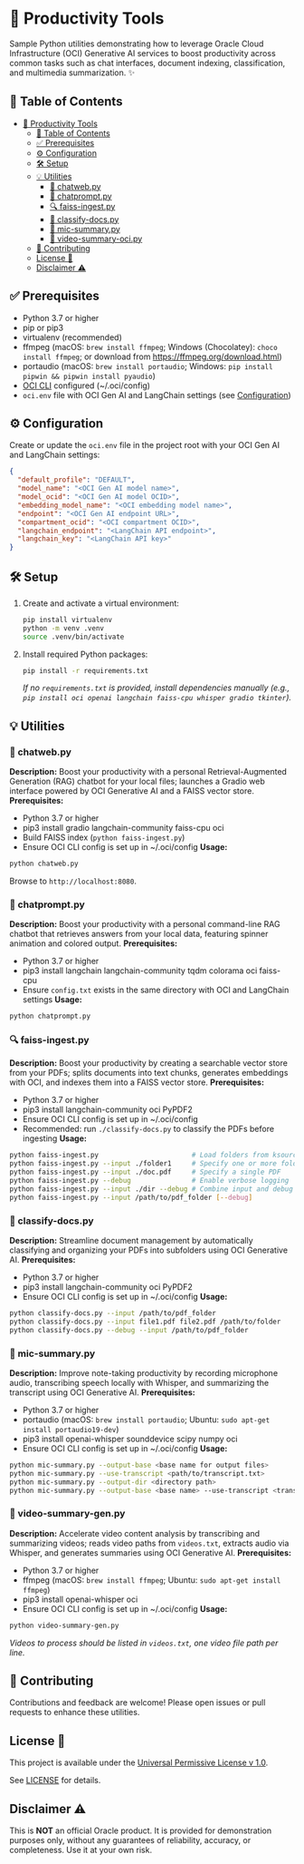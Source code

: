 # 🚀 Productivity Tools

Sample Python utilities demonstrating how to leverage Oracle Cloud Infrastructure (OCI) Generative AI services to boost productivity across common tasks such as chat interfaces, document indexing, classification, and multimedia summarization. ✨

## 📑 Table of Contents

- [🚀 Productivity Tools](#-productivity-tools)
  - [📑 Table of Contents](#-table-of-contents)
  - [✅ Prerequisites](#-prerequisites)
  - [⚙️ Configuration](#️-configuration)
  - [🛠️ Setup](#️-setup)
  - [💡 Utilities](#-utilities)
    - [💬 chatweb.py](#-chatwebpy)
    - [💬 chatprompt.py](#-chatpromptpy)
    - [🔍 faiss-ingest.py](#-faiss-ingestpy)
    - [📂 classify-docs.py](#-classify-docs.py)
    - [🎤 mic-summary.py](#-mic-summarypy)
    - [🎥 video-summary-oci.py](#-video-summary-ocipy)
  - [🤝 Contributing](#-contributing)
  - [License 📜](#license-)
  - [Disclaimer ⚠️](#disclaimer-️)

## ✅ Prerequisites

- Python 3.7 or higher
- pip or pip3
- virtualenv (recommended)
- ffmpeg (macOS: `brew install ffmpeg`; Windows (Chocolatey): `choco install ffmpeg`; or download from https://ffmpeg.org/download.html)
- portaudio (macOS: `brew install portaudio`; Windows: `pip install pipwin && pipwin install pyaudio`)
- [OCI CLI](https://docs.oracle.com/en-us/iaas/Content/API/SDKDocs/cliinstall.htm) configured (~/.oci/config)
- `oci.env` file with OCI Gen AI and LangChain settings (see [Configuration](#configuration))

## ⚙️ Configuration

Create or update the `oci.env` file in the project root with your OCI Gen AI and LangChain settings:

```json
{
  "default_profile": "DEFAULT",
  "model_name": "<OCI Gen AI model name>",
  "model_ocid": "<OCI Gen AI model OCID>",
  "embedding_model_name": "<OCI embedding model name>",
  "endpoint": "<OCI Gen AI endpoint URL>",
  "compartment_ocid": "<OCI compartment OCID>",
  "langchain_endpoint": "<LangChain API endpoint>",
  "langchain_key": "<LangChain API key>"
}
```

## 🛠️ Setup

1. Create and activate a virtual environment:

   ```bash
   pip install virtualenv
   python -m venv .venv
   source .venv/bin/activate
   ```

2. Install required Python packages:

   ```bash
   pip install -r requirements.txt
   ```

   _If no `requirements.txt` is provided, install dependencies manually (e.g., `pip install oci openai langchain faiss-cpu whisper gradio tkinter`)._

## 💡 Utilities

### 💬 chatweb.py
**Description:** Boost your productivity with a personal Retrieval-Augmented Generation (RAG) chatbot for your local files; launches a Gradio web interface powered by OCI Generative AI and a FAISS vector store.
**Prerequisites:**
- Python 3.7 or higher
- pip3 install gradio langchain-community faiss-cpu oci
- Build FAISS index (`python faiss-ingest.py`)
- Ensure OCI CLI config is set up in ~/.oci/config
**Usage:**
```bash
python chatweb.py
```
Browse to `http://localhost:8080`.

### 💬 chatprompt.py
**Description:** Boost your productivity with a personal command-line RAG chatbot that retrieves answers from your local data, featuring spinner animation and colored output.
**Prerequisites:**
- Python 3.7 or higher
- pip3 install langchain langchain-community tqdm colorama oci faiss-cpu
- Ensure `config.txt` exists in the same directory with OCI and LangChain settings
**Usage:**
```bash
python chatprompt.py
```

### 🔍 faiss-ingest.py
**Description:** Boost your productivity by creating a searchable vector store from your PDFs; splits documents into text chunks, generates embeddings with OCI, and indexes them into a FAISS vector store.
**Prerequisites:**
- Python 3.7 or higher
- pip3 install langchain-community oci PyPDF2
- Ensure OCI CLI config is set up in ~/.oci/config
- Recommended: run `./classify-docs.py` to classify the PDFs before ingesting
**Usage:**
```bash
python faiss-ingest.py                       # Load folders from ksources.txt
python faiss-ingest.py --input ./folder1     # Specify one or more folders or files
python faiss-ingest.py --input ./doc.pdf     # Specify a single PDF
python faiss-ingest.py --debug               # Enable verbose logging
python faiss-ingest.py --input ./dir --debug # Combine input and debug options
python faiss-ingest.py --input /path/to/pdf_folder [--debug]
```

### 📂 classify-docs.py
**Description:** Streamline document management by automatically classifying and organizing your PDFs into subfolders using OCI Generative AI.
**Prerequisites:**
- Python 3.7 or higher
- pip3 install langchain-community oci PyPDF2
- Ensure OCI CLI config is set up in ~/.oci/config
**Usage:**
```bash
python classify-docs.py --input /path/to/pdf_folder                    # classify all PDFs in a folder
python classify-docs.py --input file1.pdf file2.pdf /path/to/folder     # classify multiple PDFs or folders
python classify-docs.py --debug --input /path/to/pdf_folder             # enable debug logging
```

### 🎤 mic-summary.py
**Description:** Improve note-taking productivity by recording microphone audio, transcribing speech locally with Whisper, and summarizing the transcript using OCI Generative AI.
**Prerequisites:**
- Python 3.7 or higher
- portaudio (macOS: `brew install portaudio`; Ubuntu: `sudo apt-get install portaudio19-dev`)
- pip3 install openai-whisper sounddevice scipy numpy oci
- Ensure OCI CLI config is set up in ~/.oci/config
**Usage:**
```bash
python mic-summary.py --output-base <base name for output files>
python mic-summary.py --use-transcript <path/to/transcript.txt>
python mic-summary.py --output-dir <directory path>
python mic-summary.py --output-base <base name> --use-transcript <transcript.txt> --output-dir <directory>
```

### 🎥 video-summary-gen.py
**Description:** Accelerate video content analysis by transcribing and summarizing videos; reads video paths from `videos.txt`, extracts audio via Whisper, and generates summaries using OCI Generative AI.
**Prerequisites:**
- Python 3.7 or higher
- ffmpeg (macOS: `brew install ffmpeg`; Ubuntu: `sudo apt-get install ffmpeg`)
- pip3 install openai-whisper oci
- Ensure OCI CLI config is set up in ~/.oci/config
**Usage:**
```bash
python video-summary-gen.py
```
*Videos to process should be listed in `videos.txt`, one video file path per line.*

## 🤝 Contributing

Contributions and feedback are welcome! Please open issues or pull requests to enhance these utilities.

## License 📜

This project is available under the [Universal Permissive License v 1.0](https://oss.oracle.com/licenses/upl).

See [LICENSE](LICENSE.txt) for details.

## Disclaimer ⚠️

This is **NOT** an official Oracle product. It is provided for demonstration purposes only, without any guarantees of reliability, accuracy, or completeness. Use it at your own risk.